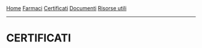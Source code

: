 <div class="topnav">
  <a href="https://sl-rad.github.io/appunti-di-un-giovane-medico/">Home</a>
  <a href="https://sl-rad.github.io/appunti-di-un-giovane-medico/farmaci.html">Farmaci</a>
  <a href="https://sl-rad.github.io/appunti-di-un-giovane-medico/certificati.html">Certificati</a>
  <a href="https://sl-rad.github.io/appunti-di-un-giovane-medico/documenti.html">Documenti</a>
  <a href="https://sl-rad.github.io/appunti-di-un-giovane-medico/risorse_utili.html">Risorse utili</a>
</div>

- - -  

# CERTIFICATI
